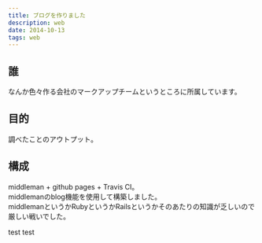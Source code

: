 ```yaml
---
title: ブログを作りました
description: web
date: 2014-10-13
tags: web
---
```


## 誰

なんか色々作る会社のマークアップチームというところに所属しています。

## 目的

調べたことのアウトプット。

## 構成

middleman + github pages + Travis CI。  
middlemanのblog機能を使用して構築しました。  
middlemanというかRubyというかRailsというかそのあたりの知識が乏しいので厳しい戦いでした。

test
test